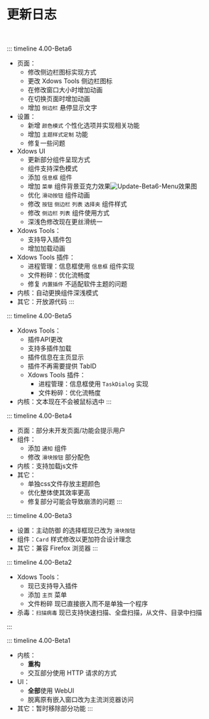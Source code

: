 # 更新日志

<br>

::: timeline 4.00-Beta6
- 页面：
    - 修改侧边栏图标实现方式
    - 更改 Xdows Tools 侧边栏图标
    - 在修改窗口大小时增加动画
    - 在切换页面时增加动画
    - 增加 `侧边栏` 悬停显示文字
- 设置：
    - 新增 `颜色模式` 个性化选项并实现相关功能
    - 增加 `主题样式定制` 功能
    - 修复一些问题
- Xdows UI
    - 更新部分组件呈现方式
    - 组件支持深色模式
    - 添加 `信息框` 组件
    - 增加 `菜单` 组件背景亚克力效果![Update-Beta6-Menu](/Xdows-Security-4/PNG/Update-Beta6-Menu.png)效果图
    - 优化 `滑动按钮` 组件动画
    - 修改 `按钮` `侧边栏` `列表` `选择夹` 组件样式
    - 修改 `侧边栏` `列表` 组件使用方式
    - 深浅色修改现在更丝滑统一
- Xdows Tools：
    - 支持导入插件包
    - 增加加载动画
- Xdows Tools 插件：
    - 进程管理：信息框使用 `信息框` 组件实现
    - 文件粉碎：优化流畅度
    - 修复 `内置插件` 不适配软件主题的问题
- 内核：自动更换组件深浅模式
- 其它：开放源代码
:::

::: timeline 4.00-Beta5
- Xdows Tools：
    - 插件API更改
    - 支持多插件加载
    - 插件信息在主页显示
    - 插件不再需要提供 TabID
    - Xdows Tools 插件：
        - 进程管理：信息框使用 `TaskDialog` 实现
        - 文件粉碎：优化流畅度
- 内核：文本现在不会被鼠标选中
:::

::: timeline 4.00-Beta4
- 页面：部分未开发页面/功能会提示用户
- 组件：
    - 添加 `通知` 组件
    - 修改 `滑块按钮` 部分配色
- 内核：支持加载js文件
- 其它：
    - 单独css文件存放主题颜色
    - 优化整体使其效率更高
    - 修复部分可能会导致崩溃的问题
:::

::: timeline 4.00-Beta3
- 设置：主动防御 的选择框现已改为 `滑块按钮`
- 组件：`Card` 样式修改以更加符合设计理念
- 其它：兼容 Firefox 浏览器
:::

::: timeline 4.00-Beta2
- Xdows Tools：
    - 现已支持导入插件
    - 添加 `主页` 菜单
    - 文件粉碎 现已直接嵌入而不是单独一个程序
- 杀毒：`扫描病毒` 现已支持快速扫描、全盘扫描，从文件、目录中扫描

:::

::: timeline 4.00-Beta1
- 内核：
    - **重构**
    - 交互部分使用 HTTP 请求的方式
- UI：
    - **全部**使用 WebUI
    - 脱离原有嵌入窗口改为主流浏览器访问
- 其它：暂时移除部分功能
:::
